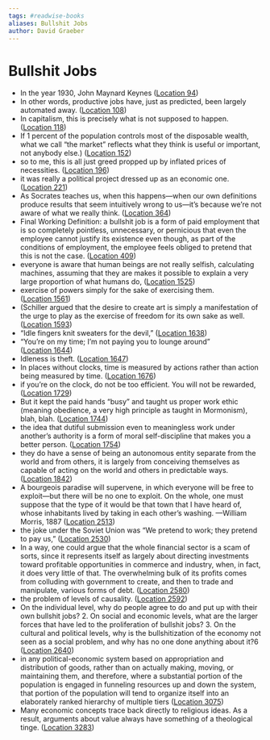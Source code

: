 ```yaml
---
tags: #readwise-books
aliases: Bullshit Jobs
author: David Graeber
---
```

# Bullshit Jobs

- In the year 1930, John Maynard Keynes ([Location 94](https://readwise.io/to_kindle?action=open&asin=B075RWG7YM&location=94))
- In other words, productive jobs have, just as predicted, been largely automated away. ([Location 108](https://readwise.io/to_kindle?action=open&asin=B075RWG7YM&location=108))
- In capitalism, this is precisely what is not supposed to happen. ([Location 118](https://readwise.io/to_kindle?action=open&asin=B075RWG7YM&location=118))
- If 1 percent of the population controls most of the disposable wealth, what we call “the market” reflects what they think is useful or important, not anybody else.) ([Location 152](https://readwise.io/to_kindle?action=open&asin=B075RWG7YM&location=152))
- so to me, this is all just greed propped up by inflated prices of necessities. ([Location 196](https://readwise.io/to_kindle?action=open&asin=B075RWG7YM&location=196))
- it was really a political project dressed up as an economic one. ([Location 221](https://readwise.io/to_kindle?action=open&asin=B075RWG7YM&location=221))
- As Socrates teaches us, when this happens—when our own definitions produce results that seem intuitively wrong to us—it’s because we’re not aware of what we really think. ([Location 364](https://readwise.io/to_kindle?action=open&asin=B075RWG7YM&location=364))
- Final Working Definition: a bullshit job is a form of paid employment that is so completely pointless, unnecessary, or pernicious that even the employee cannot justify its existence even though, as part of the conditions of employment, the employee feels obliged to pretend that this is not the case. ([Location 409](https://readwise.io/to_kindle?action=open&asin=B075RWG7YM&location=409))
- everyone is aware that human beings are not really selfish, calculating machines, assuming that they are makes it possible to explain a very large proportion of what humans do, ([Location 1525](https://readwise.io/to_kindle?action=open&asin=B075RWG7YM&location=1525))
- exercise of powers simply for the sake of exercising them. ([Location 1561](https://readwise.io/to_kindle?action=open&asin=B075RWG7YM&location=1561))
- (Schiller argued that the desire to create art is simply a manifestation of the urge to play as the exercise of freedom for its own sake as well. ([Location 1593](https://readwise.io/to_kindle?action=open&asin=B075RWG7YM&location=1593))
- “Idle fingers knit sweaters for the devil,” ([Location 1638](https://readwise.io/to_kindle?action=open&asin=B075RWG7YM&location=1638))
- “You’re on my time; I’m not paying you to lounge around” ([Location 1644](https://readwise.io/to_kindle?action=open&asin=B075RWG7YM&location=1644))
- Idleness is theft. ([Location 1647](https://readwise.io/to_kindle?action=open&asin=B075RWG7YM&location=1647))
- In places without clocks, time is measured by actions rather than action being measured by time. ([Location 1676](https://readwise.io/to_kindle?action=open&asin=B075RWG7YM&location=1676))
- if you’re on the clock, do not be too efficient. You will not be rewarded, ([Location 1729](https://readwise.io/to_kindle?action=open&asin=B075RWG7YM&location=1729))
- But it kept the paid hands “busy” and taught us proper work ethic (meaning obedience, a very high principle as taught in Mormonism), blah, blah. ([Location 1744](https://readwise.io/to_kindle?action=open&asin=B075RWG7YM&location=1744))
- the idea that dutiful submission even to meaningless work under another’s authority is a form of moral self-discipline that makes you a better person. ([Location 1754](https://readwise.io/to_kindle?action=open&asin=B075RWG7YM&location=1754))
- they do have a sense of being an autonomous entity separate from the world and from others, it is largely from conceiving themselves as capable of acting on the world and others in predictable ways. ([Location 1842](https://readwise.io/to_kindle?action=open&asin=B075RWG7YM&location=1842))
- A bourgeois paradise will supervene, in which everyone will be free to exploit—but there will be no one to exploit. On the whole, one must suppose that the type of it would be that town that I have heard of, whose inhabitants lived by taking in each other’s washing. —William Morris, 1887 ([Location 2513](https://readwise.io/to_kindle?action=open&asin=B075RWG7YM&location=2513))
- the joke under the Soviet Union was “We pretend to work; they pretend to pay us,” ([Location 2530](https://readwise.io/to_kindle?action=open&asin=B075RWG7YM&location=2530))
- In a way, one could argue that the whole financial sector is a scam of sorts, since it represents itself as largely about directing investments toward profitable opportunities in commerce and industry, when, in fact, it does very little of that. The overwhelming bulk of its profits comes from colluding with government to create, and then to trade and manipulate, various forms of debt. ([Location 2580](https://readwise.io/to_kindle?action=open&asin=B075RWG7YM&location=2580))
- the problem of levels of causality. ([Location 2592](https://readwise.io/to_kindle?action=open&asin=B075RWG7YM&location=2592))
- On the individual level, why do people agree to do and put up with their own bullshit jobs? 2. On social and economic levels, what are the larger forces that have led to the proliferation of bullshit jobs? 3. On the cultural and political levels, why is the bullshitization of the economy not seen as a social problem, and why has no one done anything about it?6 ([Location 2640](https://readwise.io/to_kindle?action=open&asin=B075RWG7YM&location=2640))
- in any political-economic system based on appropriation and distribution of goods, rather than on actually making, moving, or maintaining them, and therefore, where a substantial portion of the population is engaged in funneling resources up and down the system, that portion of the population will tend to organize itself into an elaborately ranked hierarchy of multiple tiers ([Location 3075](https://readwise.io/to_kindle?action=open&asin=B075RWG7YM&location=3075))
- Many economic concepts trace back directly to religious ideas. As a result, arguments about value always have something of a theological tinge. ([Location 3283](https://readwise.io/to_kindle?action=open&asin=B075RWG7YM&location=3283))

